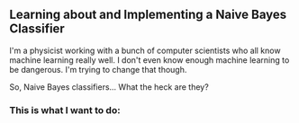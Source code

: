 ## Learning about and Implementing a Naive Bayes Classifier

I'm a physicist working with a bunch of computer scientists who all know machine learning really well. I don't even know enough machine learning to be dangerous. I'm trying to change that though. 

So, Naive Bayes classifiers... What the heck are they? 

### This is what I want to do: